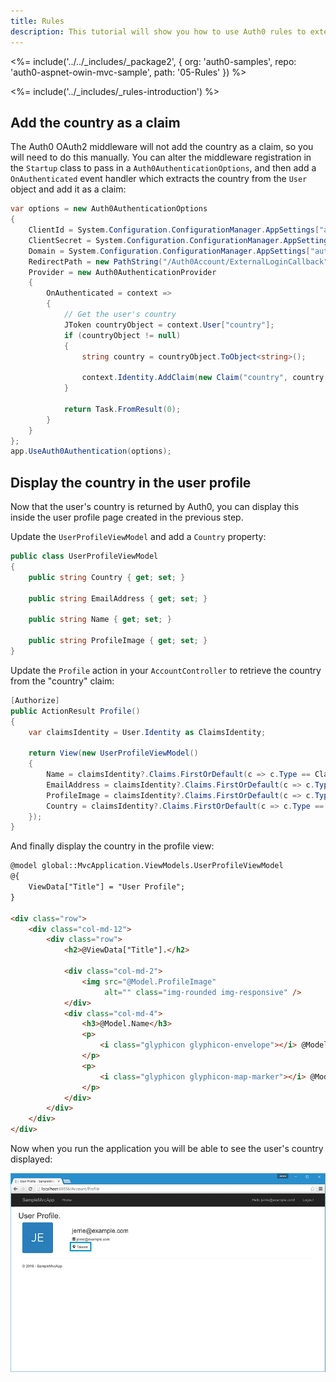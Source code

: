 ```yaml
---
title: Rules
description: This tutorial will show you how to use Auth0 rules to extend what Auth0 has to offer.
---
```


<%= include('../../_includes/_package2', {
  org: 'auth0-samples',
  repo: 'auth0-aspnet-owin-mvc-sample',
  path: '05-Rules'
}) %>

<%= include('../_includes/_rules-introduction') %>

## Add the country as a claim

The Auth0 OAuth2 middleware will not add the country as a claim, so you will need to do this manually. You can alter the middleware registration in the `Startup` class to pass in a `Auth0AuthenticationOptions`, and then add a `OnAuthenticated` event handler which extracts the country from the `User` object and add it as a claim:

```csharp
var options = new Auth0AuthenticationOptions
{
    ClientId = System.Configuration.ConfigurationManager.AppSettings["auth0:ClientId"],
    ClientSecret = System.Configuration.ConfigurationManager.AppSettings["auth0:ClientSecret"],
    Domain = System.Configuration.ConfigurationManager.AppSettings["auth0:Domain"],
    RedirectPath = new PathString("/Auth0Account/ExternalLoginCallback"),
    Provider = new Auth0AuthenticationProvider
    {
        OnAuthenticated = context =>
        {
            // Get the user's country
            JToken countryObject = context.User["country"];
            if (countryObject != null)
            {
                string country = countryObject.ToObject<string>();

                context.Identity.AddClaim(new Claim("country", country, ClaimValueTypes.String, context.Connection));
            }

            return Task.FromResult(0);
        }
    }
};
app.UseAuth0Authentication(options);
```

## Display the country in the user profile

Now that the user's country is returned by Auth0, you can display this inside the user profile page created in the previous step.

Update the `UserProfileViewModel` and add a `Country` property:

```csharp
public class UserProfileViewModel
{
    public string Country { get; set; }

    public string EmailAddress { get; set; }

    public string Name { get; set; }

    public string ProfileImage { get; set; }
}
```

Update the `Profile` action in your `AccountController` to retrieve the country from the "country" claim:

```csharp
[Authorize]
public ActionResult Profile()
{
    var claimsIdentity = User.Identity as ClaimsIdentity;

    return View(new UserProfileViewModel()
    {
        Name = claimsIdentity?.Claims.FirstOrDefault(c => c.Type == ClaimTypes.Name)?.Value,
        EmailAddress = claimsIdentity?.Claims.FirstOrDefault(c => c.Type == ClaimTypes.Email)?.Value,
        ProfileImage = claimsIdentity?.Claims.FirstOrDefault(c => c.Type == "picture")?.Value,
        Country = claimsIdentity?.Claims.FirstOrDefault(c => c.Type == "country")?.Value
    });
}
```

And finally display the country in the profile view:

```html
@model global::MvcApplication.ViewModels.UserProfileViewModel
@{
    ViewData["Title"] = "User Profile";
}

<div class="row">
    <div class="col-md-12">
        <div class="row">
            <h2>@ViewData["Title"].</h2>

            <div class="col-md-2">
                <img src="@Model.ProfileImage"
                     alt="" class="img-rounded img-responsive" />
            </div>
            <div class="col-md-4">
                <h3>@Model.Name</h3>
                <p>
                    <i class="glyphicon glyphicon-envelope"></i> @Model.EmailAddress
                </p>
                <p>
                    <i class="glyphicon glyphicon-map-marker"></i> @Model.Country
                </p>
            </div>
        </div>
    </div>
</div>
```

Now when you run the application you will be able to see the user's country displayed:

![](/media/articles/server-platforms/aspnet-owin/user-profile-country.png)
